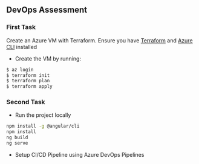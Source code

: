 ## DevOps Assessment
### First Task
Create an Azure VM with Terraform. Ensure you have [Terraform](https://learn.hashicorp.com/tutorials/terraform/install-cli) and [Azure CLI](https://learn.microsoft.com/en-us/cli/azure/install-azure-cli) installed

- Create the VM by running:
```bash
$ az login
$ terraform init
$ terraform plan
$ terraform apply
```

### Second Task
- Run the project locally
```bash
npm install -g @angular/cli
npm install 
ng build
ng serve 
```

- Setup CI/CD Pipeline using Azure DevOps Pipelines
